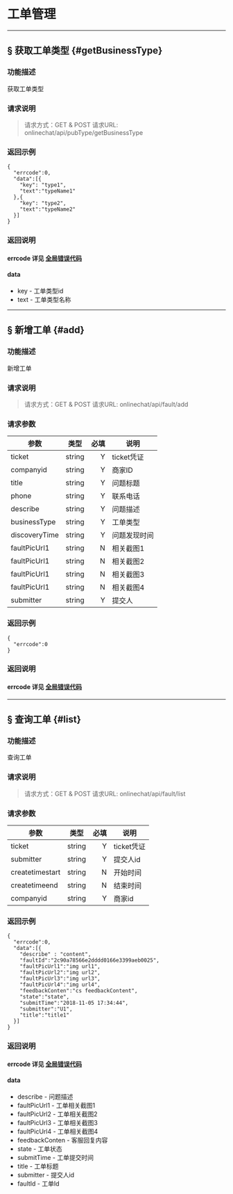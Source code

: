 # 工单管理

---


## § 获取工单类型 {#getBusinessType}


### 功能描述

获取工单类型

### 请求说明
> 请求方式：GET & POST
> 请求URL: onlinechat/api/pubType/getBusinessType

### 返回示例
```
{
  "errcode":0,
  "data":[{
    "key": "type1",
    "text":"typeName1"
  },{
    "key": "type2",
    "text":"typeName2"
  }]
}
```

### 返回说明
#### errcode&nbsp;详见 [全局错误代码](/01_Part/04_Global_Error.md)
#### data
- key - 工单类型id
- text - 工单类型名称


---
## § 新增工单 {#add}

### 功能描述

新增工单

### 请求说明
> 请求方式：GET & POST
> 请求URL: onlinechat/api/fault/add

### 请求参数
|  参数    | 类型  | 必填 | 说明       |
|  ----   | ----  | ---:| -------   |
| ticket  | string|  Y  | ticket凭证 |
| companyid | string|  Y  | 商家ID   |
| title | string|  Y  | 问题标题  |
| phone | string|  Y  | 联系电话   |
| describe | string|  Y  | 问题描述  |
| businessType | string|  Y  | 工单类型   |
| discoveryTime | string|  Y  | 问题发现时间  |
| faultPicUrl1 | string|  N  | 相关截图1   |
| faultPicUrl1 | string|  N  | 相关截图2   |
| faultPicUrl1 | string|  N  | 相关截图3   |
| faultPicUrl1 | string|  N  | 相关截图4   |
| submitter | string|  Y  | 提交人   |


### 返回示例
```
{
  "errcode":0
}
```

### 返回说明

#### errcode&nbsp;详见 [全局错误代码](/01_Part/04_Global_Error.md)

---
## § 查询工单 {#list}


### 功能描述

查询工单

### 请求说明
> 请求方式：GET & POST
> 请求URL: onlinechat/api/fault/list

### 请求参数
|  参数    | 类型  | 必填 | 说明       |
|  ----   | ----  | ---:| -------   |
| ticket  | string|  Y  | ticket凭证 |
| submitter  | string|  Y  | 提交人id     |
| createtimestart  | string|  N  | 开始时间     |
| createtimeend  | string|  N  | 结束时间     |
| companyid  | string|  Y  | 商家id     |


### 返回示例
```
{
  "errcode":0,
  "data":[{
    "describe" : "content",
    "faultId":"2c90a78566e2dddd0166e3399aeb0025",
    "faultPicUrl1":"img url1",
    "faultPicUrl2":"img url2",
    "faultPicUrl3":"img url3",
    "faultPicUrl4":"img url4",
    "feedbackConten":"cs feedbackContent",
    "state":"state",
    "submitTime":"2018-11-05 17:34:44",
    "submitter":"U1",
    "title":"title1"
  }]
}
```


### 返回说明
#### errcode&nbsp;详见 [全局错误代码](/01_Part/04_Global_Error.md)
#### data
- describe - 问题描述
- faultPicUrl1 - 工单相关截图1
- faultPicUrl2 - 工单相关截图2
- faultPicUrl3 - 工单相关截图3
- faultPicUrl4 - 工单相关截图4
- feedbackConten - 客服回复内容
- state - 工单状态
- submitTime - 工单提交时间
- title - 工单标题
- submitter - 提交人id
- faultId - 工单Id

